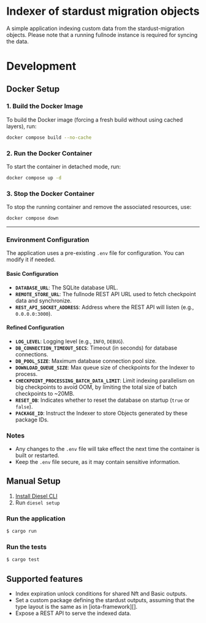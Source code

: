 # Indexer of stardust migration objects

A simple application indexing custom data from the stardust-migration objects.
Please note that a running fullnode instance is required for syncing the data.

# Development

## Docker Setup

### 1. Build the Docker Image
To build the Docker image (forcing a fresh build without using cached layers), run:
```sh
docker compose build --no-cache
```

### 2. Run the Docker Container
To start the container in detached mode, run:
```sh
docker compose up -d
```

### 3. Stop the Docker Container
To stop the running container and remove the associated resources, use:
```sh
docker compose down
```

---

### Environment Configuration

The application uses a pre-existing `.env` file for configuration. You can modify it if needed.

#### Basic Configuration
- **`DATABASE_URL`**: The SQLite database URL.
- **`REMOTE_STORE_URL`**: The fullnode REST API URL used to fetch checkpoint data and synchronize.
- **`REST_API_SOCKET_ADDRESS`**: Address where the REST API will listen (e.g., `0.0.0.0:3000`).

#### Refined Configuration
- **`LOG_LEVEL`**: Logging level (e.g., `INFO`, `DEBUG`).
- **`DB_CONNECTION_TIMEOUT_SECS`**: Timeout (in seconds) for database connections.
- **`DB_POOL_SIZE`**: Maximum database connection pool size.
- **`DOWNLOAD_QUEUE_SIZE`**: Max queue size of checkpoints for the Indexer to process.
- **`CHECKPOINT_PROCESSING_BATCH_DATA_LIMIT`**: Limit indexing parallelism on big checkpoints to avoid OOM, by limiting the total size of batch checkpoints to ~20MB.
- **`RESET_DB`**: Indicates whether to reset the database on startup (`true` or `false`).
- **`PACKAGE_ID`**: Instruct the Indexer to store Objects generated by these package IDs.

### Notes
- Any changes to the `.env` file will take effect the next time the container is built or restarted.
- Keep the `.env` file secure, as it may contain sensitive information.

## Manual Setup

1. [Install Diesel CLI][diesel-getting-started]
2. Run `diesel setup`

### Run the application

```sh
$ cargo run
```

### Run the tests

```sh
$ cargo test
```

## Supported features

* Index expiration unlock conditions for shared Nft and Basic outputs.
* Set a custom package defining the stardust outputs, assuming that the type
  layout is the same as in [iota-framework][].
* Expose a REST API to serve the indexed data.

[diesel-getting-started]: https://diesel.rs/guides/getting-started.html
